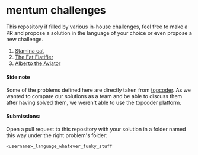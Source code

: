 # mentum challenges

This repository if filled by various in-house challenges, feel free to make a PR and propose a solution in the language of your choice or even propose a new challenge.

1. [Stamina cat](https://github.com/mentum/challenges/tree/master/stamina-cat)
2. [The Fat Flatifier](https://github.com/mentum/challenges/tree/master/fat-flatifier)
3. [Alberto the Aviator](https://github.com/mentum/challenges/tree/master/alberto-the-aviator)

#### Side note
Some of the problems defined here are directly taken from [topcoder](https://www.topcoder.com). As we wanted to compare our solutions as a team and be able to discuss them after having solved them, we weren't able to use the topcoder platform.

#### Submissions:
Open a pull request to this repository with your solution in a folder named this way under the right problem's folder:
```
<username>_language_whatever_funky_stuff
```
